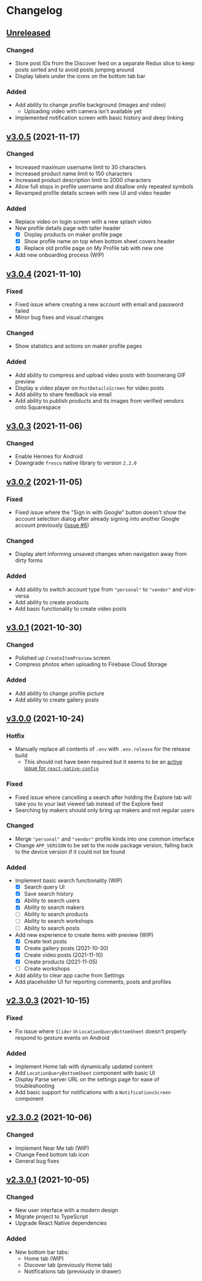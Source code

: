 # Changelog

## [Unreleased]

### Changed

- Store post IDs from the Discover feed on a separate Redux slice to keep
  posts sorted and to avoid posts jumping around
- Display labels under the icons on the bottom tab bar

### Added

- Add ability to change profile background (images and video)
  - Uploading video with camera isn't available yet
- Implemented notification screen with basic history and deep linking

## [v3.0.5] (2021-11-17)

### Changed

- Increased maximum username limit to 30 characters
- Increased product name limit to 150 characters
- Increased product description limit to 2000 characters
- Allow full stops in profile username and disallow only repeated symbols
- Revamped profile details screen with new UI and video header

### Added

- Replace video on login screen with a new splash video
- New profile details page with taller header
  - [x] Display products on maker profile page
  - [x] Show profile name on top when bottom sheet covers header
  - [x] Replace old profile page on My Profile tab with new one
- Add new onboarding process (WIP)

## [v3.0.4] (2021-11-10)

### Fixed

- Fixed issue where creating a new account with email and password failed
- Minor bug fixes and visual changes

### Changed

- Show statistics and actions on maker profile pages

### Added

- Add ability to compress and upload video posts with boomerang GIF preview
- Display a video player on `PostDetailsScreen` for video posts
- Add ability to share feedback via email
- Add ability to publish products and its images from verified vendors onto
  Squarespace

## [v3.0.3] (2021-11-06)

### Changed

- Enable Hermes for Android
- Downgrade `fresco` native library to version `2.2.0`

## [v3.0.2] (2021-11-05)

### Fixed

- Fixed issue where the "Sign in with Google" button doesn't show the account
  selection dialog after already signing into another Google account previously
  ([issue #6](https://github.com/discovrr-io/discovrr-app/issues/6))

### Changed

- Display alert informing unsaved changes when navigation away from dirty forms

### Added

- Add ability to switch account type from `"personal"` to `"vendor"` and
  vice-versa
- Add ability to create products
- Add basic functionality to create video posts

## [v3.0.1] (2021-10-30)

### Changed

- Polished up `CreateItemPreview` screen
- Compress photos when uploading to Firebase Cloud Storage

### Added

- Add ability to change profile picture
- Add ability to create gallery posts

## [v3.0.0] (2021-10-24)

### Hotfix

- Manually replace all contents of `.env` with `.env.release` for the release
  build
  - This should not have been required but it seems to be an [active issue for
    `react-native-config`](https://github.com/luggit/react-native-config/issues/616)

### Fixed

- Fixed issue where cancelling a search after holding the Explore tab will take
  you to your last viewed tab instead of the Explore feed
- Searching by makers should only bring up makers and not regular users

### Changed

- Merge `"personal"` and `"vendor"` profile kinds into one common interface
- Change `APP_VERSION` to be set to the node package version, falling back to
  the device version if it could not be found

### Added

- Implement basic search functionality (WIP)
  - [x] Search query UI
  - [x] Save search history
  - [x] Ability to search users
  - [x] Ability to search makers
  - [ ] Ability to search products
  - [ ] Ability to search workshops
  - [ ] Ability to search posts
- Add new experience to create items with preview (WIP)
  - [x] Create text posts
  - [x] Create gallery posts (2021-10-30)
  - [x] Create video posts (2021-11-10)
  - [x] Create products (2021-11-05)
  - [ ] Create workshops
- Add ability to clear app cache from Settings
- Add placeholder UI for reporting comments, posts and profiles

## [v2.3.0.3] (2021-10-15)

### Fixed

- Fix issue where `Slider` in `LocationQueryBottomSheet` doesn't properly
  respond to gesture events on Android

### Added

- Implement Home tab with dynamically updated content
- Add `LocationQueryBottomSheet` component with basic UI
- Display Parse server URL on the settings page for ease of troubleshooting
- Add basic support for notifications with a `NotificationsScreen` component

## [v2.3.0.2] (2021-10-06)

### Changed

- Implement Near Me tab (WIP)
- Change Feed bottom tab icon
- General bug fixes

## [v2.3.0.1] (2021-10-05)

### Changed

- New user interface with a modern design
- Migrate project to TypeScript
- Upgrade React Native dependencies

### Added

- New bottom bar tabs:
  - Home tab (WIP)
  - Discover tab (previously Home tab)
  - Notifications tab (previously in drawer)

[unreleased]: https://github.com/discovrr-io/discovrr-app/compare/v3.0.5...HEAD
[v3.0.5]: https://github.com/discovrr-io/discovrr-app/compare/v3.0.4...v3.0.5
[v3.0.4]: https://github.com/discovrr-io/discovrr-app/compare/v3.0.3...v3.0.4
[v3.0.3]: https://github.com/discovrr-io/discovrr-app/compare/v3.0.2...v3.0.3
[v3.0.2]: https://github.com/discovrr-io/discovrr-app/compare/v3.0.1...v3.0.2
[v3.0.1]: https://github.com/discovrr-io/discovrr-app/compare/v3.0.0...v3.0.1
[v3.0.0]: https://github.com/discovrr-io/discovrr-app/compare/v2.3.0.3...v3.0.0
[v2.3.0.3]: https://github.com/discovrr-io/discovrr-app/compare/v2.3.0.2...v2.3.0.3
[v2.3.0.2]: https://github.com/discovrr-io/discovrr-app/compare/v2.3.0.1...v2.3.0.2
[v2.3.0.1]: https://github.com/discovrr-io/discovrr-app/releases/tag/v2.3.0.1
